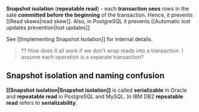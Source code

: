 **Snapshot isolation** (**repeatable read**) - each **transaction sees** rows in the sate **committed before the beginning** of the transaction. Hence, it prevents [[Read skews|read skew]]. Also, in PostgreSQL it prevents [[Automatic lost updates prevention|lost updates]].

See [[Implementing Snapshot Isolation]] for internal details.

> ?? How does it all work if we don't wrap reads into a transaction. I assume each operation is a separate transaction?

## Snapshot isolation and naming confusion

**[[Snapshot isolation|Snapshot isolation]]** is called **serializable** in Oracle and **repeatable read** in PostgreSQL and MySQL. In IBM DB2 **repeatable read** refers to **serializability**.
